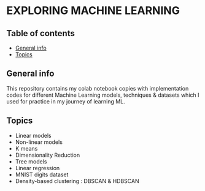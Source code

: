 # EXPLORING MACHINE LEARNING
## Table of contents
* [General info](#general-info)  
* [Topics](#topics)

## General info
This repository contains my colab notebook copies with implementation codes for different Machine Learning models, techniques & datasets which I used for practice in my journey of learning ML.  

## Topics
- Linear models
-  Non-linear models
-  K means
-  Dimensionality Reduction
-  Tree models
-  Linear regression
-  MNIST digits dataset 
- Density-based clustering : DBSCAN & HDBSCAN  

